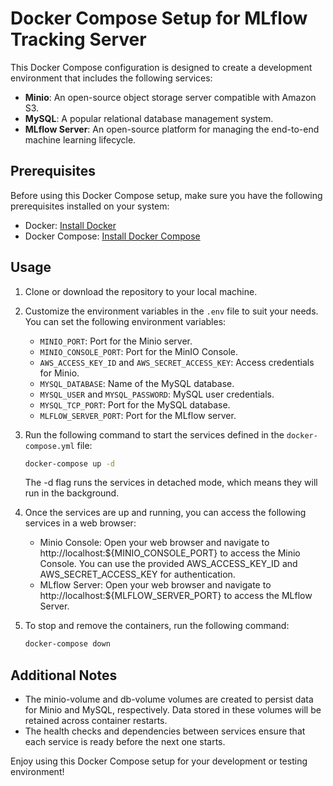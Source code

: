 # Docker Compose Setup for MLflow Tracking Server

This Docker Compose configuration is designed to create a development environment that includes the following services:

- **Minio**: An open-source object storage server compatible with Amazon S3.
- **MySQL**: A popular relational database management system.
- **MLflow Server**: An open-source platform for managing the end-to-end machine learning lifecycle.

## Prerequisites

Before using this Docker Compose setup, make sure you have the following prerequisites installed on your system:

- Docker: [Install Docker](https://docs.docker.com/get-docker/)
- Docker Compose: [Install Docker Compose](https://docs.docker.com/compose/install/)

## Usage

1. Clone or download the repository to your local machine.

2. Customize the environment variables in the `.env` file to suit your needs. You can set the following environment variables:

   - `MINIO_PORT`: Port for the Minio server.
   - `MINIO_CONSOLE_PORT`: Port for the MinIO Console.
   - `AWS_ACCESS_KEY_ID` and `AWS_SECRET_ACCESS_KEY`: Access credentials for Minio.
   - `MYSQL_DATABASE`: Name of the MySQL database.
   - `MYSQL_USER` and `MYSQL_PASSWORD`: MySQL user credentials.
   - `MYSQL_TCP_PORT`: Port for the MySQL database.
   - `MLFLOW_SERVER_PORT`: Port for the MLflow server.

3. Run the following command to start the services defined in the `docker-compose.yml` file:

   ```bash
   docker-compose up -d
   ```
   The -d flag runs the services in detached mode, which means they will run in the background.

4. Once the services are up and running, you can access the following services in a web browser:
   - Minio Console: Open your web browser and navigate to http://localhost:${MINIO_CONSOLE_PORT} to access the Minio Console. You can use the provided AWS_ACCESS_KEY_ID and AWS_SECRET_ACCESS_KEY for authentication.
   - MLflow Server: Open your web browser and navigate to http://localhost:${MLFLOW_SERVER_PORT} to access the MLflow Server.

5. To stop and remove the containers, run the following command:
   ```bash
   docker-compose down
   ```

## Additional Notes

- The minio-volume and db-volume volumes are created to persist data for Minio and MySQL, respectively. Data stored in these volumes will be retained across container restarts.
- The health checks and dependencies between services ensure that each service is ready before the next one starts.

Enjoy using this Docker Compose setup for your development or testing environment!